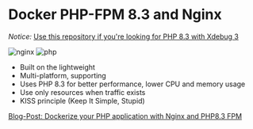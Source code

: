 # Docker PHP-FPM 8.3 and Nginx

*Notice:* [Use this repository if you're looking for PHP 8.3 with Xdebug 3](https://github.com/IshtarStar/docker-compose-nginx-phpfpm-xdebug-mariadb)

![nginx](https://img.shields.io/badge/nginx-brightgreen.svg)
![php](https://img.shields.io/badge/php-fpm-brightgreen.svg)
 
* Built on the lightweight
* Multi-platform, supporting
* Uses PHP 8.3 for better performance, lower CPU and memory usage
* Use only resources when traffic exists
* KISS principle (Keep It Simple, Stupid)

[Blog-Post: Dockerize your PHP application with Nginx and PHP8.3 FPM](https://marc.it/dockerize-application-with-nginx-and-php8/)
